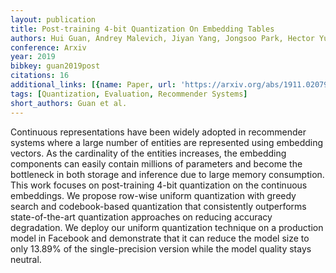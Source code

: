 ```yaml
---
layout: publication
title: Post-training 4-bit Quantization On Embedding Tables
authors: Hui Guan, Andrey Malevich, Jiyan Yang, Jongsoo Park, Hector Yuen
conference: Arxiv
year: 2019
bibkey: guan2019post
citations: 16
additional_links: [{name: Paper, url: 'https://arxiv.org/abs/1911.02079'}]
tags: [Quantization, Evaluation, Recommender Systems]
short_authors: Guan et al.
---
```

Continuous representations have been widely adopted in recommender systems
where a large number of entities are represented using embedding vectors. As
the cardinality of the entities increases, the embedding components can easily
contain millions of parameters and become the bottleneck in both storage and
inference due to large memory consumption. This work focuses on post-training
4-bit quantization on the continuous embeddings. We propose row-wise uniform
quantization with greedy search and codebook-based quantization that
consistently outperforms state-of-the-art quantization approaches on reducing
accuracy degradation. We deploy our uniform quantization technique on a
production model in Facebook and demonstrate that it can reduce the model size
to only 13.89% of the single-precision version while the model quality stays
neutral.